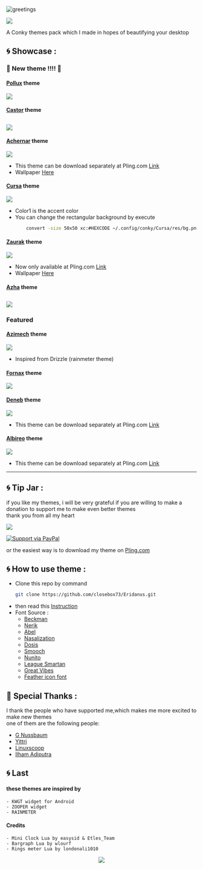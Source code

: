 ![greetings](/Asset/Eridanus.png)

![](https://api.visitorbadge.io/api/VisitorHit?user=closebox73&repo=Eridanus&countColor=%2355B5C1)

A Conky themes pack which I made in hopes of beautifying your desktop 

## :cyclone: Showcase :

### :rocket: New theme !!!! :rocket:
#### [Pollux](/Pollux) theme

![](/Pollux/preview.png)
#### [Castor](/Castor) theme

![](/Castor/preview.png)
---------------------------------------------------

#### [Achernar](/Achernar) theme

![](/Achernar/preview.png)
- This theme can be download separately at Pling.com [Link](https://www.pling.com/p/1848718/)
- Wallpaper [Here](https://unsplash.com/photos/H33dAQfsjZA)
#### [Cursa](/Cursa) theme

![](/Cursa/preview.png)
- Color1 is the accent color
- You can change the rectangular background by execute
	```bash
		convert -size 50x50 xc:#HEXCODE ~/.config/conky/Cursa/res/bg.png
	```
#### [Zaurak](/Zaurak) theme

![](/Asset/zaurak.png)
- Now only available at Pling.com [Link](https://www.pling.com/p/1832661/)
- Wallpaper [Here](https://unsplash.com/photos/Rpz-455NaQw)
#### [Azha](/Azha) theme

![](/Azha/preview.png)
------------------------------------------------------------------------
### Featured
#### [Azimech](/Azimech) theme

![](/Azimech/preview.png)
- Inspired from Drizzle (rainmeter theme)
#### [Fornax](/Fornax) theme

![](/Fornax/preview.png)
#### [Deneb](/Deneb) theme

![](/Deneb/preview.png)
- This theme can be download separately at Pling.com [Link](https://www.pling.com/p/1843934/)
#### [Albireo](/Albireo) theme

![](/Albireo/preview.png)
- This theme can be download separately at Pling.com [Link](https://www.pling.com/p/1848705/)
------------------------------------------------------------------------

## :cyclone: Tip Jar :
if you like my themes, i will be very grateful if you are willing to make a donation to support me to make even better themes<br />
thank you from all my heart

[![](https://ko-fi.com/img/githubbutton_sm.svg)](https://ko-fi.com/closebox73)

[![Support via PayPal](https://cdn.rawgit.com/twolfson/paypal-github-button/1.0.0/dist/button.svg)](https://www.paypal.me/closebox73/)

or the easiest way is to download my theme on [Pling.com](https://www.pling.com/u/closebox73x) 

## :cyclone: How to use theme :
- Clone this repo by command
  ```bash
  git clone https://github.com/closebox73/Eridanus.git
  ```
- then read this [Instruction](https://github.com/closebox73/applying-theme)
- Font Source :
	 - [Beckman](https://www.dafont.com/beckman.font)
	 - [Nerik](https://www.dafont.com/nerik.font)
	 - [Abel](https://www.dafont.com/Abel.font)
	 - [Nasalization](https://www.dafont.com/Nasalization.font)
	 - [Dosis](https://fonts.google.com/specimen/Dosis)
	 - [Smooch](https://fonts.google.com/specimen/Smooch)
	 - [Nunito](https://fonts.google.com/specimen/Nunito)
	 - [League Smartan](https://fonts.google.com/specimen/League+Spartan)
	 - [Great Vibes](https://fonts.google.com/specimen/Great+Vibes)
	 - [Feather icon font](https://github.com/AT-UI/feather-font)

## :gift: Special Thanks :
I thank the people who have supported me,which makes me more excited to make new themes<br />
one of them are the following people:

- [G Nussbaum](https://github.com/gnussbaum67)
- [Yittri](https://github.com/yittri)
- [Linuxscoop](https://github.com/linuxscoop/)
- [Ilham Adiputra](https://github.com/ilham25/)

## :cyclone: Last
#### these themes are inspired by
	- KWGT widget for Android
	- ZOOPER widget
	- RAINMETER
	
#### Credits
	- Mini Clock Lua by easysid & Etles_Team
	- Bargraph Lua by wlourf
	- Rings meter Lua by londonali1010

<p align="center"><a href="https://github.com/closebox73/Eridanus/blob/master/LICENSE"><img src="https://img.shields.io/static/v1.svg?style=rounded-square&label=License&message=MIT-License&logoColor=white&logo=github&colorA=282C35&colorB=56B6C2"/></a></p>
